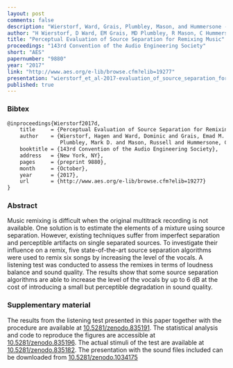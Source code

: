 ```yaml
---
layout: post
comments: false
description: "Wierstorf, Ward, Grais, Plumbley, Mason, and Hummersone - Perceptual Evaluation of Source Separation for Remixing Music"
author: "H Wierstorf, D Ward, EM Grais, MD Plumbley, R Mason, C Hummersone"
title: "Perceptual Evaluation of Source Separation for Remixing Music"
proceedings: "143rd Convention of the Audio Engineering Society"
short: "AES"
papernumber: "9880"
year: "2017"
link: "http://www.aes.org/e-lib/browse.cfm?elib=19277"
presentation: "wierstorf_et_al-2017-evaluation_of_source_separation_for_remixing-presentation.pdf"
published: true
---
```


### Bibtex

```latex
@inproceedings{Wierstorf2017d,
    title     = {Perceptual Evaluation of Source Separation for Remixing Music},
    author    = {Wierstorf, Hagen and Ward, Dominic and Grais, Emad M. and
                 Plumbley, Mark D. and Mason, Russell and Hummersone, Chirs},
    booktitle = {143rd Convention of the Audio Engineering Society},
    address   = {New York, NY},
    pages     = {preprint 9880},
    month     = {October},
    year      = {2017},
    url       = {http://www.aes.org/e-lib/browse.cfm?elib=19277}
}
```

### Abstract

Music remixing is difficult when the original multitrack recording is not
available. One solution is to estimate the elements of a mixture using source
separation. However, existing techniques suffer from imperfect separation and
perceptible artifacts on single separated sources. To investigate their
influence on a remix, five state-of-the-art source separation algorithms were
used to remix six songs by increasing the level of the vocals. A listening test
was conducted to assess the remixes in terms of loudness balance and sound
quality. The results show that some source separation algorithms are able to
increase the level of the vocals by up to 6 dB at the cost of introducing a
small but perceptible degradation in sound quality.

### Supplementary material

The results from the listening test presented in this paper together with the
procedure are available at
[10.5281/zenodo.835191](https://doi.org/10.5281/zenodo.835191).
The statistical analysis and code to reproduce the figures are accessible
at [10.5281/zenodo.835196](https://doi.org/10.5281/zenodo.835196).
The actual stimuli of the test are available at
[10.5281/zenodo.835182](https://doi.org/10.5281/zenodo.835182).
The presentation with the sound files included can be downloaded from
[10.5281/zenodo.1034175](https://doi.org/10.5281/zenodo.1034175)
